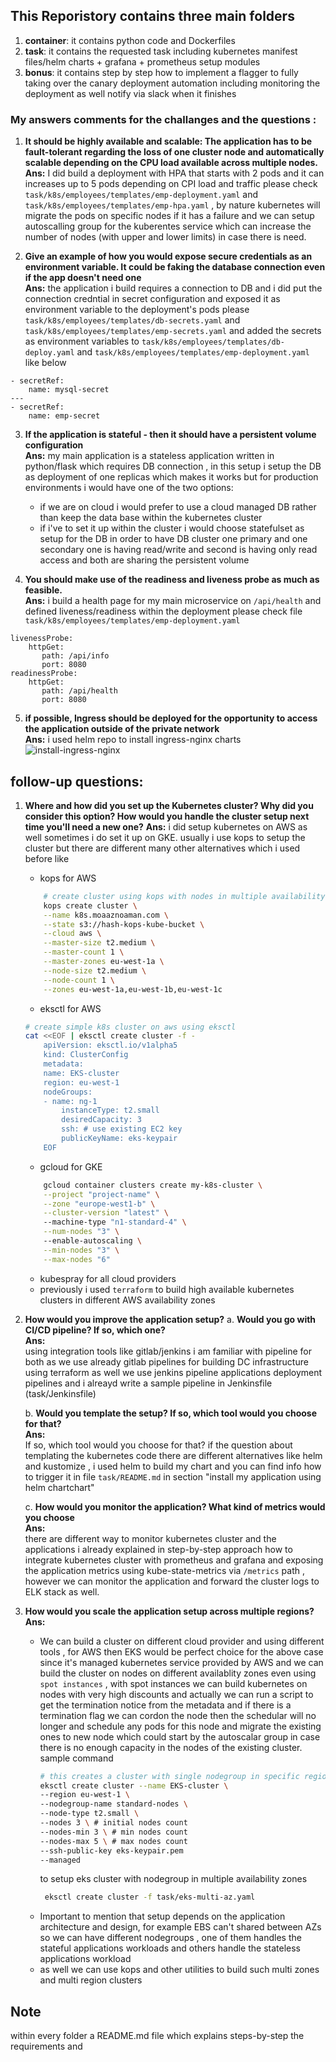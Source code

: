 ## This Reporistory contains three main folders 
1. **container**: it contains python code and Dockerfiles
2. **task**: it contains the requested task including kubernetes manifest files/helm charts + grafana + prometheus setup modules 
3. **bonus**: it contains step by step how to implement a flagger to fully taking over the canary deployment automation including monitoring the deployment as well notify via slack when it finishes 


### My answers comments for the challanges and the questions : 
1. **It should be highly available and scalable: The application has to be fault-tolerant regarding the loss of one cluster node and automatically scalable depending on the CPU load available across multiple nodes.**  
**Ans:** I did build a deployment with HPA that starts with 2 pods and it can increases up to 5 pods depending on CPI load and traffic please check `task/k8s/employees/templates/emp-deployment.yaml` and `task/k8s/employees/templates/emp-hpa.yaml` , by nature kubernetes will migrate the pods on specific nodes if it has a failure and we can setup autoscalling group for the kuberentes service which can increase the number of nodes (with upper and lower limits) in case there is need.  

2. **Give an example of how you would expose secure credentials as an environment variable. It could be faking the database connection even if the app doesn't need one**  
**Ans:** the application i build requires a connection to DB and i did put the connection credntial in secret configuration and exposed it as environment variable to the deployment's pods please `task/k8s/employees/templates/db-secrets.yaml` and `task/k8s/employees/templates/emp-secrets.yaml` and added the secrets as environment variables to `task/k8s/employees/templates/db-deploy.yaml` and  `task/k8s/employees/templates/emp-deployment.yaml` like below  
``` 
- secretRef:
    name: mysql-secret
---
- secretRef:
    name: emp-secret
```
3. **If the application is stateful - then it should have a persistent volume configuration**  
   **Ans:** my main application is a stateless application written in python/flask which requires DB connection , in this setup i setup the DB as deployment of one replicas which makes it works but for production environments i would have one of the two options: 
   - if we are on cloud i would prefer to use a cloud managed DB rather than keep the data base within the kubernetes cluster
   - if i've to set it up within the cluster i would choose statefulset as setup for the DB in order to have DB cluster one primary and one secondary one is having read/write and second is having only read access and both are sharing the persistent volume

4. **You should make use of the readiness and liveness probe as much as feasible.**  
**Ans:** i build a health page for my main microservice on `/api/health` and defined liveness/readiness within the deployment please check file `task/k8s/employees/templates/emp-deployment.yaml`
```
livenessProbe:
    httpGet:
       path: /api/info
       port: 8080
readinessProbe:
    httpGet:
       path: /api/health
       port: 8080
```
5. **if possible, Ingress should be deployed for the opportunity to access the application outside of the private network**  
**Ans:** i used helm repo to install ingress-nginx charts ![install-ingress-nginx](https://github.com/moaaznoaman/k8s/tree/master/task#install-ingress-nginx)

## follow-up questions: 
1. **Where and how did you set up the Kubernetes cluster? Why did you consider this option? How would you handle the cluster setup next time you'll need a new one?**
**Ans:** i did setup kubernetes on AWS as well sometimes i do set it up on GKE. 
usually i use kops to setup the cluster but there are different many other alternatives which i used before like
    - kops for AWS
    ```bash 
        # create cluster using kops with nodes in multiple availability zones
        kops create cluster \
        --name k8s.moaaznoaman.com \
        --state s3://hash-kops-kube-bucket \
        --cloud aws \
        --master-size t2.medium \
        --master-count 1 \
        --master-zones eu-west-1a \
        --node-size t2.medium \
        --node-count 1 \
        --zones eu-west-1a,eu-west-1b,eu-west-1c
    ```
    - eksctl for AWS
    ``` bash
    # create simple k8s cluster on aws using eksctl
    cat <<EOF | eksctl create cluster -f -
        apiVersion: eksctl.io/v1alpha5
        kind: ClusterConfig
        metadata:
        name: EKS-cluster
        region: eu-west-1
        nodeGroups:
        - name: ng-1
            instanceType: t2.small
            desiredCapacity: 3
            ssh: # use existing EC2 key
            publicKeyName: eks-keypair
        EOF
    ```

    - gcloud for GKE
    ```bash
        gcloud container clusters create my-k8s-cluster \
        --project "project-name" \
        --zone "europe-west1-b" \
        --cluster-version "latest" \ 
        --machine-type "n1-standard-4" \
        --num-nodes "3" \  
        --enable-autoscaling \
        --min-nodes "3" \
        --max-nodes "6"
    ```
    - kubespray for all cloud providers
    - previously i used `terraform` to build high available kubernetes clusters in different AWS availability zones  

1. **How would you improve the application setup?**
    a. **Would you go with CI/CD pipeline? If so, which one?**  
    **Ans:**  
    using integration tools like gitlab/jenkins i am familiar with pipeline for both as we use already gitlab pipelines for building DC infrastructure using terraform as well we use jenkins pipeline applications deployment pipelines and i alreayd write a sample pipeline in Jenkinsfile (task/Jenkinsfile) 

    b. **Would you template the setup? If so, which tool would you choose for that?**  
    **Ans:**  
    If so, which tool would you choose for that? if the question about templating the kubernetes code there are different alternatives like helm and kustomize , i used helm to build my chart and you can find info how to trigger it in file `task/README.md` in section "install my application using helm chartchart" 

    c. **How would you monitor the application? What kind of metrics would you choose**  
    **Ans:**  
     there are different way to monitor kubernetes cluster and the applications i already explained in step-by-step approach how to integrate kubernetes cluster with prometheus and grafana and exposing the application metrics using kube-state-metrics via `/metrics` path , however we can monitor the application and forward the cluster logs to ELK stack as well.  

2. **How would you scale the application setup across multiple regions?**
  **Ans:** 
     - We can build a cluster on different cloud provider and using different tools , for AWS then EKS would be perfect choice for the above case since it's managed kubernetes service provided by AWS and we can build the cluster on nodes on different availablity zones even using `spot instances` , with spot instances we can build kubernetes on nodes with very high discounts and actually we can run a script to get the termination notice from the metadata and if there is a termination flag we can cordon the node then the schedular will no longer and schedule any pods for this node and migrate the existing ones to new node which could start by the autoscalar group in case there is no enough capacity in the nodes of the existing cluster.
       sample command 
       ```bash
       # this creates a cluster with single nodegroup in specific region 
       eksctl create cluster --name EKS-cluster \
       --region eu-west-1 \
       --nodegroup-name standard-nodes \
       --node-type t2.small \
       --nodes 3 \ # initial nodes count 
       --nodes-min 3 \ # min nodes count 
       --nodes-max 5 \ # max nodes count 
       --ssh-public-key eks-keypair.pem
       --managed
       ```
       to setup eks cluster with nodegroup in multiple availability zones
       ```bash
        eksctl create cluster -f task/eks-multi-az.yaml
       ```
      - Important to mention that setup depends on the application architecture and design, for example EBS can't shared between AZs so we can have different nodegroups , one of them handles the stateful applications workloads and others handle the stateless applications workload
      - as well we can use kops and other utilities to build such multi zones and multi region clusters 


## Note
within every folder a README.md file which explains steps-by-step the requirements and